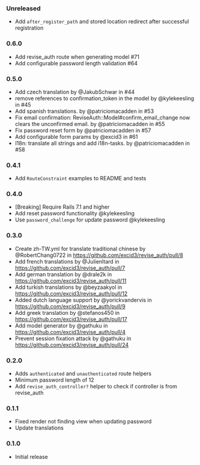 ### Unreleased

* Add `after_register_path` and stored location redirect after successful registration

### 0.6.0

* Add revise_auth route when generating model #71
* Add configurable password length validation #64

### 0.5.0

* Add czech translation by @JakubSchwar in #44
* remove references to confirmation_token in the model by @kylekeesling in #45
* Add spanish translations. by @patriciomacadden in #53
* Fix email confirmation: ReviseAuth::Model#confirm_email_change now clears the unconfirmed email. by @patriciomacadden in #55
* Fix password reset form by @patriciomacadden in #57
* Add configurable form params by @excid3 in #61
* I18n: translate all strings and add i18n-tasks. by @patriciomacadden in #58

### 0.4.1

* Add `RouteConstraint` examples to README and tests

### 0.4.0

* [Breaking] Require Rails 7.1 and higher
* Add reset password functionality @kylekeesling
* Use `password_challenge` for update password @kylekeesling

### 0.3.0

* Create zh-TW.yml for translate traditional chinese by @RobertChang0722 in https://github.com/excid3/revise_auth/pull/8
* Add french translations by @JulienItard in https://github.com/excid3/revise_auth/pull/7
* Add german translation by @drale2k in https://github.com/excid3/revise_auth/pull/11
* Add turkish translations by @beyzaakyol in https://github.com/excid3/revise_auth/pull/12
* Added dutch language support by @yorickvandervis in https://github.com/excid3/revise_auth/pull/9
* Add greek translation by @stefanos450 in https://github.com/excid3/revise_auth/pull/17
* Add model generator by @gathuku in https://github.com/excid3/revise_auth/pull/4
* Prevent session fixation attack by @gathuku in https://github.com/excid3/revise_auth/pull/24

### 0.2.0

* Adds `authenticated` and `unauthenticated` route helpers
* Minimum password length of 12
* Add `revise_auth_controller?` helper to check if controller is from revise_auth

### 0.1.1

* Fixed render not finding view when updating password
* Update translations

### 0.1.0

* Initial release
